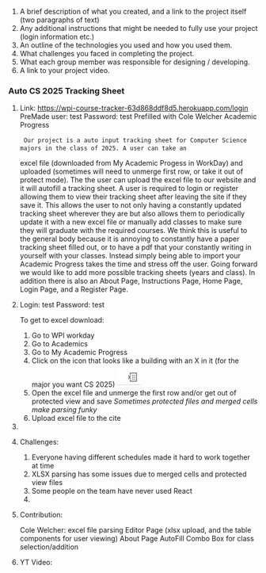 
1. A brief description of what you created, and a link to the project itself (two paragraphs of text)
2. Any additional instructions that might be needed to fully use your project (login information etc.)
3. An outline of the technologies you used and how you used them.
4. What challenges you faced in completing the project.
5. What each group member was responsible for designing / developing.
6. A link to your project video.

### Auto CS 2025 Tracking Sheet ###

1.
    Link: https://wpi-course-tracker-63d868ddf8d5.herokuapp.com/login
    PreMade user: test     Password: test
    Prefilled with Cole Welcher Academic Progress

        Our project is a auto input tracking sheet for Computer Science majors in the class of 2025. A user can take an
    excel file (downloaded from My Academic Progess in WorkDay) and uploaded (sometimes will need to unmerge first row, or take it out of
    protect mode). The the user can upload the excel file to our website and it will autofill a tracking sheet. A user is required to login or register
    allowing them to view their tracking sheet after leaving the site if they save it. This allows the user to not only having a constantly updated tracking sheet
    wherever they are but also allows them to periodically update it with a new excel file or manually add classes to make sure they will graduate with 
    the required courses.
        We think this is useful to the general body because it is annoying to constantly have a paper tracking sheet filled out, or to have a pdf that your constantly
    writing in yourself with your classes. Instead simply being able to import your Academic Progress takes the time and stress off the user. Going forward we would like to add 
    more possible tracking sheets (years and class). In addition there is also an About Page, Instructions Page, Home Page, Login Page, and a Register Page. 


2.
    Login: test
    Password: test

    To get to excel download:
    1. Go to WPI workday
    2. Go to Academics
    3. Go to My Academic Progress
    4. Click on the icon that looks like a building with an X in it (for the major you want CS 2025)
    ![alt text](image.png)
    5. Open the excel file and unmerge the first row and/or get out of protected view and save
        *Sometimes protected files and merged cells make parsing funky*
    6. Upload excel file to the cite

3. 

4. 
    Challenges:
    1. Everyone having different schedules made it hard to work together at time
    2. XLSX parsing has some issues due to merged cells and protected view files
    3. Some people on the team have never used React
    4.

5. Contribution:

    Cole Welcher:
        excel file parsing
        Editor Page (xlsx upload, and the table components for user viewing)
        About Page
        AutoFill Combo Box for class selection/addition

6. 
    YT Video:

